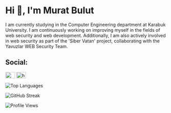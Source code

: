 # Hi 👋, I'm Murat Bulut

I am currently studying in the Computer Engineering department at Karabuk University. I am continuously working on improving myself in the fields of web security and web development. Additionally, I am also actively involved in web security as part of the 'Siber Vatan' project, collaborating with the Yavuzlar WEB Security Team.

## Social:

<a href="https://twitter.com/muraatbulut1" target="blank"><img align="center" src="https://raw.githubusercontent.com/rahuldkjain/github-profile-readme-generator/master/src/images/icons/Social/twitter.svg" alt="muraatbulut1" height="20" width="30" /></a>
<a href="https://linkedin.com/in/https://www.linkedin.com/in/murat-bulut/" target="blank"><img align="center" src="https://raw.githubusercontent.com/rahuldkjain/github-profile-readme-generator/master/src/images/icons/Social/linked-in-alt.svg" alt="https://www.linkedin.com/in/murat-bulut/" height="20" width="30" /></a>

![Top Languages](https://github-readme-stats.vercel.app/api/top-langs?username=muratbulut&show_icons=true&locale=en&layout=compact)

![GitHub Streak](https://github-readme-streak-stats.herokuapp.com/?user=muratbulut)

![Profile Views](https://komarev.com/ghpvc/?username=muratbulut&label=Profile%20views&color=0e75b6&style=flat)


